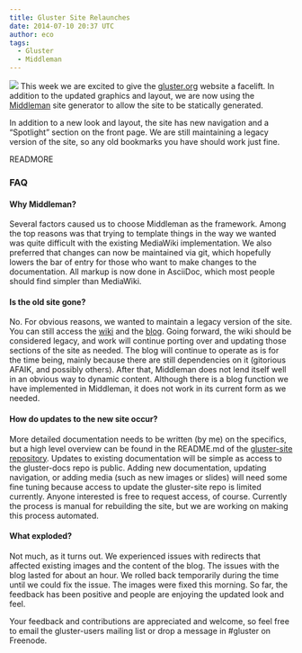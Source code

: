 ```yaml
---
title: Gluster Site Relaunches
date: 2014-07-10 20:37 UTC
author: eco
tags:
  - Gluster
  - Middleman
---
```


![](blog/antmascot.png) This week we are excited to give the [gluster.org](http://gluster.org/) website a facelift. In addition to the updated graphics and layout, we are now using the [Middleman](http://middlemanapp.com/) site generator to allow the site to be statically generated.

In addition to a new look and layout, the site has new navigation and a “Spotlight” section on the front page. We are still maintaining a legacy version of the site, so any old bookmarks you have should work just fine.

READMORE

### FAQ

#### Why Middleman?
Several factors caused us to choose Middleman as the framework. Among the top reasons was that trying to template things in the way we wanted was quite difficult with the existing MediaWiki implementation. We also preferred that changes can now be maintained via git, which hopefully lowers the bar of entry for those who want to make changes to the documentation. All markup is now done in AsciiDoc, which most people should find simpler than MediaWiki.


#### Is the old site gone?

No. For obvious reasons, we wanted to maintain a legacy version of the site. You can still access the [wiki](http://www.gluster.org/community/documentation/index.php/Main_Page) and the [blog](http://blog.gluster.org). Going forward, the wiki should be considered legacy, and work will continue porting over and updating those sections of the site as needed. The blog will continue to operate as is for the time being, mainly because there are still dependencies on it (gitorious AFAIK, and possibly others). After that, Middleman does not lend itself well in an obvious way to dynamic content. Although there is a blog function we have implemented in Middleman, it does not work in its current form as we needed.


#### How do updates to the new site occur?

More detailed documentation needs to be written (by me) on the specifics, but a high level overview can be found in the README.md of the [gluster-site repository](https://forge.gluster.org/gluster-site). Updates to existing documentation will be simple as access to the gluster-docs repo is public. Adding new documentation, updating navigation, or adding media (such as new images or slides) will need some fine tuning because access to update the gluster-site repo is limited currently. Anyone interested is free to request access, of course. Currently the process is manual for rebuilding the site, but we are working on making this process automated.


#### What exploded?

Not much, as it turns out. We experienced issues with redirects that affected existing images and the content of the blog. The issues with the blog lasted for about an hour. We rolled back temporarily during the time until we could fix the issue. The images were fixed this morning. So far, the feedback has been positive and people are enjoying the updated look and feel.


Your feedback and contributions are appreciated and welcome, so feel free to email the gluster-users mailing list or drop a message in \#gluster on Freenode.
